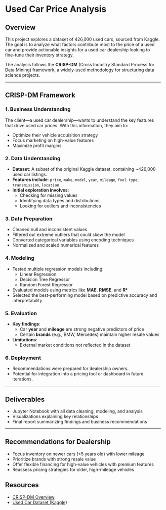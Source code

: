 # Used Car Price Analysis

## Overview
This project explores a dataset of 426,000 used cars, sourced from Kaggle. The goal is to analyze what factors contribute most to the price of a used car and provide actionable insights for a used car dealership looking to fine-tune their inventory strategy.

The analysis follows the **CRISP-DM** (Cross Industry Standard Process for Data Mining) framework, a widely-used methodology for structuring data science projects.

---

## CRISP-DM Framework

### 1. **Business Understanding**
The client—a used car dealership—wants to understand the key features that drive used car prices. With this information, they aim to:
- Optimize their vehicle acquisition strategy  
- Focus marketing on high-value features  
- Maximize profit margins  

### 2. **Data Understanding**
- **Dataset**: A subset of the original Kaggle dataset, containing ~426,000 used car listings.  
- **Features include**: `price`, `make`, `model`, `year`, `mileage`, `fuel type`, `transmission`, `location`
- **Initial exploration involves**:  
  - Checking for missing values  
  - Identifying data types and distributions  
  - Looking for outliers and inconsistencies  

### 3. **Data Preparation**
- Cleaned null and inconsistent values
- Filtered out extreme outliers that could skew the model  
- Converted categorical variables using encoding techniques  
- Normalized and scaled numerical features  

### 4. **Modeling**
- Tested multiple regression models including:
  - Linear Regression  
  - Decision Tree Regressor  
  - Random Forest Regressor  
- Evaluated models using metrics like **MAE**, **RMSE**, and **R²**  
- Selected the best-performing model based on predictive accuracy and interpretability  

### 5. **Evaluation**
- **Key findings**:
  - Car **year** and **mileage** are strong negative predictors of price  
  - Certain **brands** (e.g., BMW, Mercedes) maintain higher resale values  
- **Limitations**:
  - External market conditions not reflected in the dataset  

### 6. **Deployment**
- Recommendations were prepared for dealership owners.  
- Potential for integration into a pricing tool or dashboard in future iterations.  

---

## Deliverables

- Jupyter Notebook with all data cleaning, modeling, and analysis  
- Visualizations explaining key relationships  
- Final report summarizing findings and business recommendations  

---

## Recommendations for Dealership

- Focus inventory on newer cars (<5 years old) with lower mileage  
- Prioritize brands with strong resale value  
- Offer flexible financing for high-value vehicles with premium features  
- Reassess pricing strategies for older, high-mileage vehicles  

## Resources

- [CRISP-DM Overview](https://www.datascience-pm.com/crisp-dm-2/)
- [Used Car Dataset (Kaggle)](https://www.kaggle.com/datasets/austinreese/craigslist-carstrucks-data)
